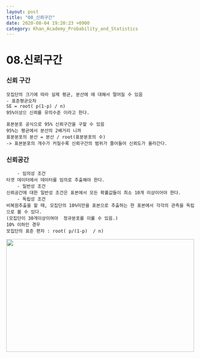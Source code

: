 ```yaml
---
layout: post
title: "08_신뢰구간"
date: 2020-08-04 19:20:23 +0900
category: Khan_Academy_Probability_and_Statistics
---
```


# 08.신뢰구간

### 신뢰 구간

```
모집단의 크기에 따라 실제 평균, 분산에 에 대해서 멀어질 수 있음 
- 표준평균오차 
SE = root( p(1-p) / n)
95%이상으 신뢰를 유의수준 이라고 한다.

표본분포 공식으로 95% 신뢰구간을 구할 수 있음 
95%는 평균에서 분산의 2배거리 니까 
표분분포의 분산 = 분산 / root(표분분포의 수)
-> 표본분포의 개수가 커질수록 신뢰구간의 범위가 줄어들어 신뢰도가 올라간다.
```

### 신뢰공간

```
    - 임의성 조건
타겟 데이터에서 데이터를 임의로 추출해야 한다.
    - 일반성 조건
신뢰공간에 대한 일반성 조건은 표본에서 모든 확률값들이 최소 10개 이상이어야 한다.
    - 독립성 조건
비복원추출을 할 때, 모집단의 10%미만을 표본으로 추출하는 한 표본에서 각각의 관측을 독립으로 볼 수 있다.
(모집단이 30개이상이여야  정규분포를 이룰 수 있음.)
10% 이하인 경우 
모집단의 표준 편차 : root( p/(1-p)  / n) 
```

<img src="./pic/표본공간_신뢰도.PNG" width="500px" height="300px"></img> <br>















